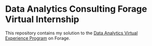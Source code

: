# Data Analytics Consulting Forage Virtual Internship
This repository contains my solution to the [Data Analytics Virtual Experience Program](https://www.theforage.com/virtual-internships/theme/m7W4GMqeT3bh9Nb2c/KPMG-Data-Analytics-Virtual-Internship?ref=SALn4i2GnpTPwHSn8) on Forage.
